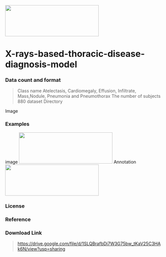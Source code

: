 <img src="http://xai.unist.ac.kr/static/img/logos/XAIC_logo.png" width="300" height="100">

# X-rays-based-thoracic-disease-diagnosis-model

### **Data count and format**
> Class name 
Atelectasis, Cardiomegaly, Effusion, Infiltrate, Mass,Nodule, Pneumonia and Pneumothorax
> The number of subjects
880 dataset
> Directory 

Image

### **Examples**
image
<img src="https://github.com/noma000/ChestX-ray14-Interlocking-Chest-Disease-Domestic-Medical-Encyclopedia-Database/image/figure1.png" width="300" height="100">
Annotation
<img src="https://github.com/noma000/ChestX-ray14-Interlocking-Chest-Disease-Domestic-Medical-Encyclopedia-Database/image/figure2.png" width="300" height="100"> 

### **License**
>  

### **Reference**
>   

### **Download Link**
> https://drive.google.com/file/d/1SLQBrafbDi7W3G75bw_tKaV25C3HAk6N/view?usp=sharing
